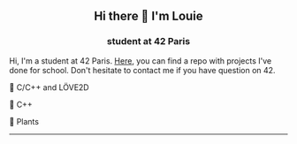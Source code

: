 <h2>
  <p align="center">
    Hi there 👋 I'm Louie
  </p>
</h2>
<h3>
  <p align="center">
    student at 42 Paris
  </p>
</h3>

Hi, I'm a student at 42 Paris. <a href="https://github.com/Mel-louie/42cursus">Here</a>, you can find a repo with projects I've done for school. Don't hesitate to contact me if you have question on 42.

🌱 C/C++ and LÖVE2D

🔭 C++

💬 Plants

_________________________________________________________________________________________________

<!--
**Mel-louie/Mel-louie** is a ✨ _special_ ✨ repository because its `README.md` (this file) appears on your GitHub profile.

Here are some ideas to get you started:

- 🔭 I’m currently working on ...
- 🌱 I’m currently learning ...
- 👯 I’m looking to collaborate on ...
- 🤔 I’m looking for help with ...
- 💬 Ask me about ...
- 📫 How to reach me: ...
- 😄 Pronouns: ...
- ⚡ Fun fact: ...
-->
